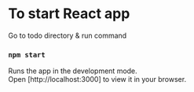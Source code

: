 # To start React app

Go to todo directory & run command
### `npm start`

Runs the app in the development mode.\
Open [http://localhost:3000] to view it in your browser.
